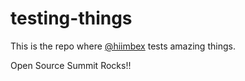 # testing-things

This is the repo where [@hiimbex](https://github.com/hiimbex) tests amazing things.

Open Source Summit Rocks!!
